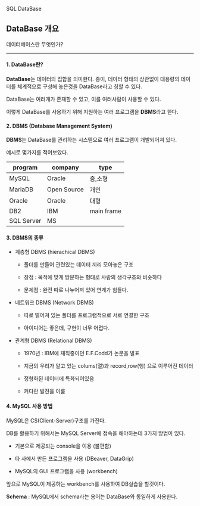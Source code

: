 SQL DataBase

## DataBase 개요

데이터베이스란 무엇인가?

---

#### 1. DataBase란?

**DataBase**는 데이터의 집합을 의미한다. 종이, 데이터 형태의 상관없이 대용량의 데이터를 체계적으로 구성해 놓은것을 DataBase라고 칭할 수 있다.

DataBase는 여러개가 존재할 수 있고, 이를 여러사람이 사용할 수 있다.

이렇게 DataBase를 사용하기 위해 지원하는 여러 프로그램을 **DBMS**라고 한다.

#### 2. DBMS (Database Management System)

**DBMS**는 DataBase를 관리하는 시스템으로 여러 프로그램이 개발되어져 있다.

예시로 몇가지를 적어보았다.

| program    | company     | type       |
| ---------- | ----------- | ---------- |
| MySQL      | Oracle      | 중,소형       |
| MariaDB    | Open Source | 개인         |
| Oracle     | Oracle      | 대형         |
| DB2        | IBM         | main frame |
| SQL Server | MS          |            |

#### 3. DBMS의 종류

- 계층형 DBMS (hierachical DBMS)
  
  - 폴더를 만들어 관련있는 데이터 끼리 모아놓은 구조
  
  - 장점 : 목적에 맞게 방문하는 형태로 사람의 생각구조와 비슷하다
  
  - 문제점 : 완전 따로 나누어져 있어 연계가 힘들다.

- 네트워크 DBMS (Network DBMS)
  
  - 따로 떨어져 있는 폴더를 프로그램적으로 서로 연결한 구조
  
  - 아이디어는 좋은데, 구현이 너무 어렵다.

- 관계형 DBMS (Relational DBMS)
  
  - 1970년 : IBM에 재직중이던 E.F.Codd가 논문을 발표
  
  - 지금의 우리가 알고 있는 colums(열)과 record,row(행) 으로 이루어진 데이터
  
  - 정형화된 데이터에 특화되어있음
  
  - 커다란 발전을 이룸

#### 4. MySQL 사용 방법

MySQL은 CS(Client-Server)구조를 가진다. 

DB를 활용하기 위해서는 MySQL Server에 접속을 해야하는데 3가지 방법이 있다.

- 기본으로 제공되는 console을 이용 (불편함)

- 타 사에서 만든 프로그램을 사용 (DBeaver, DataGrip)

- MySQL의 GUI 프로그램을 사용 (workbench)

앞으로 MySQL이 제공하는 workbench를 사용하여 DB실습을 할것이다.

**Schema** : MySQL에서 schema라는 용어는 DataBase와 동일하게 사용한다.
